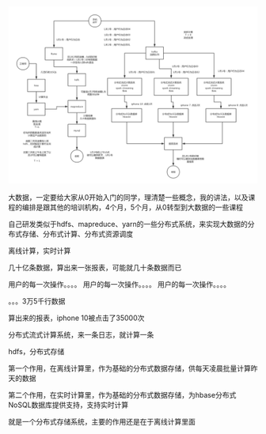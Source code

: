 
![](03_离线计算和实时计算.png)

大数据，一定要给大家从0开始入门的同学，理清楚一些概念，我的讲法，以及课程的编排是跟其他的培训机构，4个月，5个月，从0转型到大数据的一些课程

自己研发类似于hdfs、mapreduce、yarn的一些分布式系统，来实现大数据的分布式存储、分布式计算、分布式资源调度

离线计算，实时计算

几十亿条数据，算出来一张报表，可能就几十条数据而已

用户的每一次操作。。。。
用户的每一次操作。。。。
用户的每一次操作。。。。

。。。3万5千行数据

算出来的报表，iphone 10被点击了35000次

分布式流式计算系统，来一条日志，就计算一条

hdfs，分布式存储

第一个作用，在离线计算里，作为基础的分布式数据存储，供每天凌晨批量计算昨天的数据

第二个作用，在实时计算里，作为基础的分布式数据存储，为hbase分布式NoSQL数据库提供支持，支持实时计算

就是一个分布式存储系统，主要的作用还是在于离线计算里面
